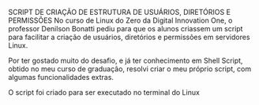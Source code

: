 SCRIPT DE CRIAÇÃO DE ESTRUTURA DE USUÁRIOS, DIRETÓRIOS E PERMISSÕES
No curso de Linux do Zero da Digital Innovation One, o professor Denilson Bonatti pediu para que os alunos criassem um script para facilitar a criação de usuários, diretórios e permissões em servidores Linux.

Por ter gostado muito do desafio, e já ter conhecimento em Shell Script, obtido no meu curso de graduação, resolvi criar o meu próprio script, com algumas funcionalidades extras.

O script foi criado para ser executado no terminal do Linux
